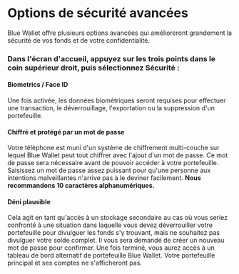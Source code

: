 # Options de sécurité avancées

Blue Wallet offre plusieurs options avancées qui amélioreront grandement la sécurité de vos fonds et de votre confidentialité.

### **Dans l'écran d'accueil, appuyez sur les trois points dans le coin supérieur droit, puis sélectionnez Sécurité :**

#### Biometrics / Face ID&#x20;

Une fois activée, les données biométriques seront requises pour effectuer une transaction, le déverrouillage, l'exportation ou la suppression d'un portefeuille.

#### Chiffré et protégé par un mot de passe

Votre téléphone est muni d'un système de chiffrement multi-couche sur lequel Blue Wallet peut tout chiffrer avec l'ajout d'un mot de passe. Ce mot de passe sera nécessaire avant de pouvoir accéder à votre portefeuille. Saisissez un mot de passe assez puissant pour qu'une personne aux intentions malveillantes n'arrive pas à le deviner facilement. **Nous recommandons 10 caractères alphanumériques.**

#### Déni plausible

Cela agit en tant qu'accès à un stockage secondaire au cas où vous seriez confronté à une situation dans laquelle vous devez déverrouiller votre portefeuille pour divulguer les fonds s'y trouvant, mais ne souhaitez pas divulguer votre solde complet. Il vous sera demandé de créer un nouveau mot de passe pour confirmer. Une fois terminé, vous aurez accès à un tableau de bord alternatif de portefeuille Blue Wallet. Votre portefeuille principal et ses comptes ne s'afficheront pas.
